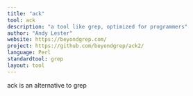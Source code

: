```yaml
---
title: "ack"
tool: ack
description: "a tool like grep, optimized for programmers"
author: "Andy Lester"
website: https://beyondgrep.com/
project: https://github.com/beyondgrep/ack2/
language: Perl
standardtool: grep
layout: tool
---
```


ack is an alternative to grep
